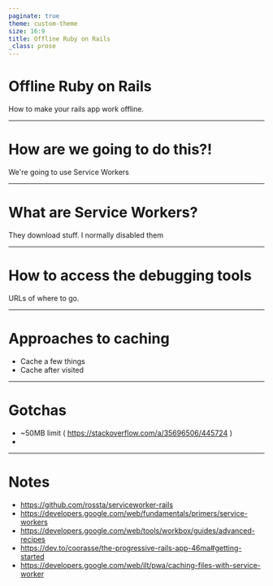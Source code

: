 ```yaml
---
paginate: true
theme: custom-theme
size: 16:9
title: Offline Ruby on Rails
_class: prose
---
```

<!-- _class: lead -->

# Offline Ruby on Rails

How to make your rails app work offline.

---

# How are we going to do this?!

We're going to use Service Workers

---

# What are Service Workers?

They download stuff. I normally disabled them

---

# How to access the debugging tools

URLs of where to go.

---

# Approaches to caching

- Cache a few things
- Cache after visited

---

# Gotchas

- ~50MB limit ( https://stackoverflow.com/a/35696506/445724 )
- 

---

# Notes

- https://github.com/rossta/serviceworker-rails
- https://developers.google.com/web/fundamentals/primers/service-workers
- https://developers.google.com/web/tools/workbox/guides/advanced-recipes
- https://dev.to/coorasse/the-progressive-rails-app-46ma#getting-started
- https://developers.google.com/web/ilt/pwa/caching-files-with-service-worker
